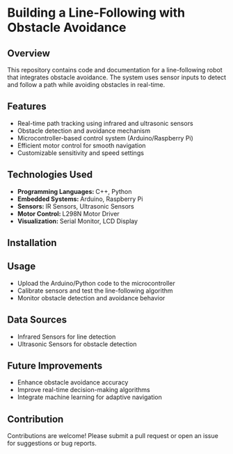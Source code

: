 <h1> <strong> Building a Line-Following with Obstacle Avoidance </strong> </h1>

<h2> Overview </h2>

<p> This repository contains code and documentation for a line-following robot that integrates obstacle avoidance. The system uses sensor inputs to detect and follow a path while avoiding obstacles in real-time.</p>

<h2> Features </h2>
    <ul>
        <li> Real-time path tracking using infrared and ultrasonic sensors </li>
        <li> Obstacle detection and avoidance mechanism </li>
        <li> Microcontroller-based control system (Arduino/Raspberry Pi) </li>
        <li> Efficient motor control for smooth navigation </li>
        <li> Customizable sensitivity and speed settings </li>
    </ul>

<h2>Technologies Used</h2>
    <ul>
        <li> <strong> Programming Languages: </strong> C++, Python </li>
        <li> <strong> Embedded Systems: </strong> Arduino, Raspberry Pi </li>
        <li> <strong> Sensors: </strong> IR Sensors, Ultrasonic Sensors </li>
        <li> <strong> Motor Control: </strong> L298N Motor Driver </li>
        <li> <strong> Visualization: </strong> Serial Monitor, LCD Display </li>
    </ul>
<h2>Installation</h2>


<h2> Usage </h2>
    <ul>
        <li> Upload the Arduino/Python code to the microcontroller </li>
        <li> Calibrate sensors and test the line-following algorithm </li>
        <li> Monitor obstacle detection and avoidance behavior </li>
    </ul>
    
<h2> Data Sources </h2>
    <ul>
        <li> Infrared Sensors for line detection </li>
        <li> Ultrasonic Sensors for obstacle detection </li>
    </ul>
    
<h2> Future Improvements </h2>
    <ul>
        <li> Enhance obstacle avoidance accuracy </li>
        <li> Improve real-time decision-making algorithms </li>
        <li> Integrate machine learning for adaptive navigation </li>
    </ul>
    
<h2> Contribution </h2>
    <p> Contributions are welcome! Please submit a pull request or open an issue for suggestions or bug reports. </p>
